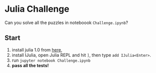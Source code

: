 # Julia Challenge
Can you solve all the puzzles in noteboook `Challenge.ipynb`?

## Start
1. install julia 1.0 from [here](https://julialang.org/downloads/),
2. install IJulia, open Julia REPL and hit `]`, then type `add IJulia<Enter>`.
3. run `jupyter notebook Challenge.ipynb`
4. **pass all the tests!**
